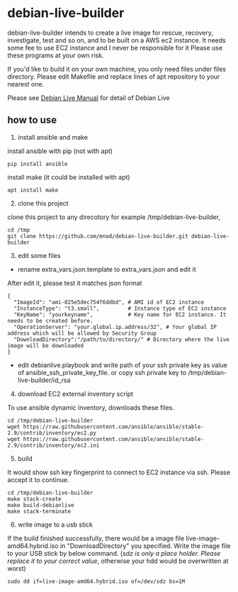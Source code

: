# debian-live-builder

debian-live-builder intends to create a live image for rescue, recovery, investigate, test and so on,
and to be built on a AWS ec2 instance. It needs some fee to use EC2 instance and I never be responsible for it
Please use these programs at your own risk.

If you'd like to build it on your own machine, you only need files under files directory.
Please edit Makefile and replace lines of apt repository to your nearest one.

Please see [Debian Live Manual](https://live-team.pages.debian.net/live-manual/html/live-manual/index.en.html) for detail of Debian Live

## how to use

1. install ansible and make

install ansible with pip (not with apt)

	pip install ansible

install make (it could be installed with apt)

	apt install make

2. clone this project

clone this project to any direcotory for example /tmp/debian-live-builder,

	cd /tmp
	git clone https://github.com/mnod/debian-live-builder.git debian-live-builder

3. edit some files

- rename extra_vars.json.template to extra_vars.json and edit it

After edit it, please test it matches json format

	{
	  "ImageId": "ami-025e5dec754f6ddbd", # AMI id of EC2 instance
	  "InstanceType": "t3.small",         # Instance type of EC2 instance 
	  "KeyName": "yourkeyname",           # Key name for EC2 instance. It needs to be created before.
	  "OperationServer": "your.global.ip.address/32", # Your global IP address which will be allowed by Security Group
	  "DownloadDirectory":"/path/to/directory/" # Directory where the live image will be downloaded
	}

- edit debianlive.playbook and write path of your ssh private key as value of ansible_ssh_private_key_file.
or copy ssh private key to /tmp/debian-live-builder/id_rsa

4. download  EC2 external inventory script

To use ansible dynamic inventory, downloads these files.

	cd /tmp/debian-live-builder
	wget https://raw.githubusercontent.com/ansible/ansible/stable-2.9/contrib/inventory/ec2.py
	wget https://raw.githubusercontent.com/ansible/ansible/stable-2.9/contrib/inventory/ec2.ini

5. build

It would show ssh key fingerprint to connect to EC2 instance via ssh. Please accept it to continue.

	cd /tmp/debian-live-builder
	make stack-create
	make build-debianlive
	make stack-terminate

6. write image to a usb stick

If the build finished successfully, there would be a image file live-image-amd64.hybrid.iso in "DownloadDirectory" you specified.
Write the image file to your USB stick by below command.
(*sdz is only a place holder. Please replace it to your correct value*, otherwise your hdd would be overwritten at worst)

	sudo dd if=live-image-amd64.hybrid.iso of=/dev/sdz bs=1M

